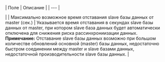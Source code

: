 | Поле | Описание |
| --- |

|
| Максимально возможное время отставания slave базы данных от master (сек.) | Указывается время отставания в секундах slave базы данных от master, при котором slave база данных будет автоматически отключена для снижения риска рассинхрониизации данных.    **Примечание:** Отставание slave базы данных возможно при большом количестве обновлений основной (master) базы данных, недостаточно быстром соединении между master и slave базами данных, недостаточной производительности slave базы данных. |

<!--
<h2>Кнопки управления

| Кнопка | Описание |
| --- |

|
| Сохранить | Сохранение внесённых изменений. |
| Сбросить |